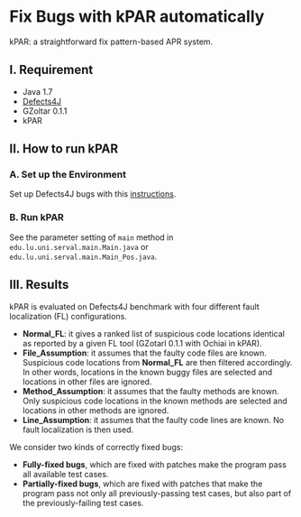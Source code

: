 # Fix Bugs with kPAR automatically

kPAR: a straightforward fix pattern-based APR system. 

I. Requirement
----------------
 - Java 1.7
 - [Defects4J](https://github.com/rjust/defects4j)
 - GZoltar 0.1.1
 - kPAR
 
 II. How to run kPAR
--------------------

### A. Set up the Environment
Set up Defects4J bugs with this [instructions](https://github.com/SerVal-DTF/FL-VS-APR/tree/master/Defecst4JBugs).

### B. Run kPAR
See the parameter setting of `main` method in `edu.lu.uni.serval.main.Main.java` or `edu.lu.uni.serval.main.Main_Pos.java`.


III. Results 
------------
kPAR is evaluated on Defects4J benchmark with four different fault localization (FL) configurations.
- **Normal_FL**: it gives a ranked list of suspicious code locations identical as reported by a given FL tool (GZotarl 0.1.1 with Ochiai in kPAR).
- **File_Assumption**: it assumes that the faulty code files are known. Suspicious code locations from **Normal_FL** are then filtered accordingly. In other words, locations in the known buggy files are selected and locations in other files are ignored.
- **Method_Assumption**: it assumes that the faulty methods are known. Only suspicious code locations in the known methods are selected and locations in other methods are ignored.
- **Line_Assumption**: it assumes that the faulty code lines are known. No fault localization is then used.


We consider two kinds of correctly fixed bugs:
- **Fully-fixed bugs**, which are fixed with patches make the program pass all available test cases. 
- **Partially-fixed bugs**, which are fixed with patches that make the program pass not only all previously-passing test cases, but also part of the previously-failing test cases.
